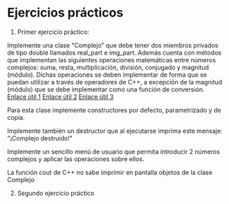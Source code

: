 # Ejercicios prácticos

1. Primer ejercicio práctico:

Implemente una clase "Complejo" que debe tener dos miembros privados de tipo double llamados real_part e img_part.
Además cuenta con métodos que implementan las siguientes operaciones matemáticas entre números complejos: suma, resta, multiplicación, división, conjugado y magnitud (módulo). Dichas operaciones se deben implementar de forma que se puedan utilizar a través de operadores de C++, a excepción de la magnitud (módulo) que se debe implementar como una función de conversión. [Enlace útil 1](https://www.varsitytutors.com/hotmath/hotmath_help/topics/operations-with-complex-numbers) [Enlace útil 2](https://saylordotorg.github.io/text_intermediate-algebra/s08-07-complex-numbers-and-their-oper.html) [Enlace útil 3](https://www.sangakoo.com/es/temas/numeros-complejos-en-forma-polar-modulo-y-argumento)

Para esta clase implemente constructores por defecto, parametrizado y de copia. 

Implemente también un destructor que al ejecutarse imprima este mensaje: "¡Complejo destruido!"

Implemente un sencillo menú de usuario que permita introducir 2 números complejos y aplicar las operaciones sobre ellos.

La función cout de C++ no sabe imprimir en pantalla objetos de la clase Complejo

2. Segundo ejercicio práctico
